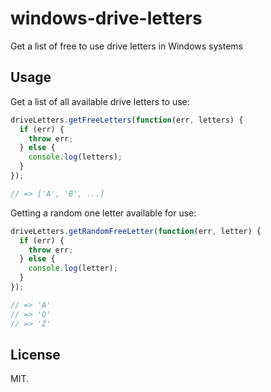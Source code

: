 # windows-drive-letters

Get a list of free to use drive letters in Windows systems

## Usage

Get a list of all available drive letters to use:

```js
driveLetters.getFreeLetters(function(err, letters) {
  if (err) {
    throw err;
  } else {
    console.log(letters);
  }
});

// => ['A', 'B', ...]
```

Getting a random one letter available for use:

```js
driveLetters.getRandomFreeLetter(function(err, letter) {
  if (err) {
    throw err;
  } else {
    console.log(letter);
  }
});

// => 'A'
// => 'Q'
// => 'Z'
```

## License

MIT.

